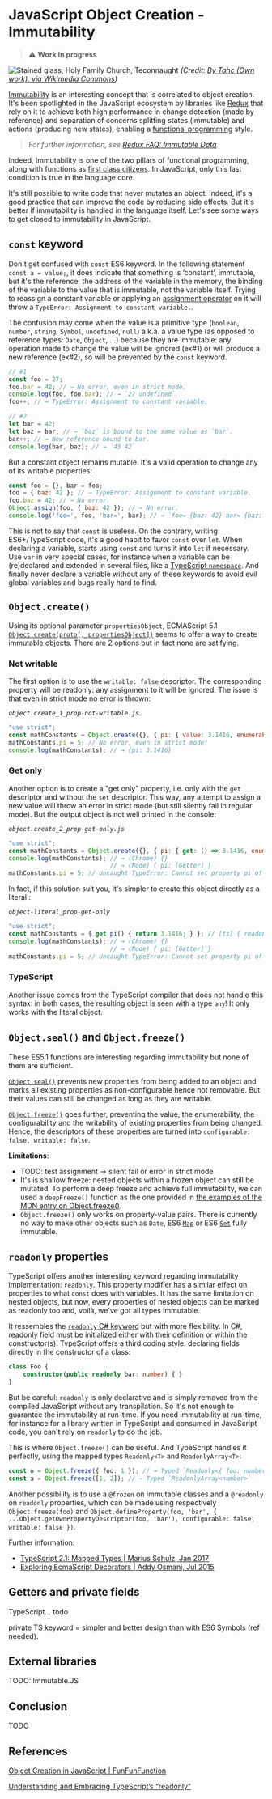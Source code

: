 # JavaScript Object Creation - Immutability

> ⚠️ **Work in progress**

![Stained glass, Holy Family Church, Teconnaught](../img/immutable.jpg)
_(Credit: [By Tahc (Own work), via Wikimedia Commons](https://commons.wikimedia.org/wiki/File:Stained_glass,_Holy_Family_Church,_Teconnaught,_September_2010_crop.jpg))_

<!--

TODO:
- https://vsavkin.com/immutability-vs-encapsulation-90549ab74487

-->

[Immutability](https://en.wikipedia.org/wiki/Immutable_object) is an interesting concept that is correlated to object creation. It's been spotlighted in the JavaScript ecosystem by libraries like [Redux](http://redux.js.org) that rely on it to achieve both high performance in change detection (made by reference) and separation of concerns splitting states (immutable) and actions (producing new states), enabling a [functional programming](https://en.wikipedia.org/wiki/Functional_programming) style.

> _For further information, see [Redux FAQ: Immutable Data](http://redux.js.org/docs/faq/ImmutableData.html)._

Indeed, Immutability is one of the two pillars of functional programming, along with functions as [first class citizens](https://en.wikipedia.org/wiki/First-class_citizen). In JavaScript, only this last condition is true in the language core. 

It's still possible to write code that never mutates an object. Indeed, it's a good practice that can improve the code by reducing side effects. But it's better if immutability is handled in the language itself. Let's see some ways to get closed to immutability in JavaScript.

## `const` keyword

Don't get confused with `const` ES6 keyword. In the following statement `const a = value;`, it does indicate that something is ‘constant’, immutable, but it's the reference, the address of the variable in the memory, the binding of the variable to the value that is immutable, not the variable itself. Trying to reassign a constant variable or applying an [assignment operator](https://tc39.github.io/ecma262/#sec-assignment-operators) on it will throw a `TypeError: Assignment to constant variable.`.

The confusion may come when the value is a primitive type (`boolean`, `number`, `string`, `Symbol`, `undefined`, `null`)  a.k.a. a value type (as opposed to reference types: `Date`, `Object`, ...) because they are immutable: any operation made to change the value will be ignored (ex#1) or will produce a new reference (ex#2), so will be prevented by the `const` keyword.

```js
// #1
const foo = 27;
foo.bar = 42; // → No error, even in strict mode.
console.log(foo, foo.bar); // → `27 undefined`
foo++; // → TypeError: Assignment to constant variable.

// #2
let bar = 42;
let baz = bar; // → `baz` is bound to the same value as `bar`.
bar++; // → New reference bound to bar.
console.log(bar, baz); // → `43 42`
```

But a constant object remains mutable. It's a valid operation to change any of its writable properties:

```js
const foo = {}, bar = foo;
foo = { baz: 42 }; // → TypeError: Assignment to constant variable.
foo.baz = 42; // → No error.
Object.assign(foo, { baz: 42 }); // → No error.
console.log('foo=', foo, 'bar=', bar); // → `foo= {baz: 42} bar= {baz: 42}`
```

This is not to say that `const` is useless. On the contrary, writing ES6+/TypeScript code, it's a good habit to favor `const` over `let`. When declaring a variable, starts using `const` and turns it into `let` if necessary. Use `var` in very special cases, for instance when a variable can be (re)declared and extended in several files, like a [TypeScript `namespace`](http://www.typescriptlang.org/play/#src=namespace%20Foo%20%7B%0D%0A%20%20%20%20export%20const%20bar%20%3D%205%3B%0D%0A%7D). And finally never declare a variable without any of these keywords to avoid evil global variables and bugs really hard to find.

## `Object.create()`

Using its optional parameter `propertiesObject`, ECMAScript 5.1 [`Object.create(proto[, propertiesObject])`](https://developer.mozilla.org/en-US/docs/Web/JavaScript/Reference/Global_Objects/Object/create) seems to offer a way to create immutable objects. There are 2 options but in fact none are satifying.

### Not writable

The first option is to use the `writable: false` descriptor. The corresponding property will be readonly: any assignment to it will be ignored. The issue is that even in strict mode no error is thrown:

_`object.create_1_prop-not-writable.js`_

```js
"use strict";
const mathConstants = Object.create({}, { pi: { value: 3.1416, enumerable: true, writable: false } }); // [ts] Type `any`!
mathConstants.pi = 5; // No error, even in strict mode!
console.log(mathConstants); // → {pi: 3.1416}
```

### Get only

Another option is to create a "get only" property, i.e. only with the `get` descriptor and without the `set` descriptor. This way, any attempt to assign a new value will throw an error in strict mode (but still silently fail in regular mode). But the output object is not well printed in the console:

_`object.create_2_prop-get-only.js`_

```js
"use strict";
const mathConstants = Object.create({}, { pi: { get: () => 3.1416, enumerable: true } }); // [ts] Type `any`!
console.log(mathConstants); // → (Chrome) {}
                            // → (Node) { pi: [Getter] }
mathConstants.pi = 5; // Uncaught TypeError: Cannot set property pi of #<Object> which has only a getter
```

In fact, if this solution suit you, it's simpler to create this object directly as a literal :

_`object-literal_prop-get-only`_

```js
"use strict";
const mathConstants = { get pi() { return 3.1416; } }; // [ts] { readonly pi: number; }
console.log(mathConstants); // → (Chrome) {}
                            // → (Node) { pi: [Getter] }
mathConstants.pi = 5; // Uncaught TypeError: Cannot set property pi of #<Object> which has only a getter
```

### TypeScript

Another issue comes from the TypeScript compiler that does not handle this syntax: in both cases, the resulting object is seen with a type `any`! It only works with the literal object.

## `Object.seal()` and `Object.freeze()`

These ES5.1 functions are interesting regarding immutability but none of them are sufficient.

[`Object.seal()`](https://developer.mozilla.org/en-US/docs/Web/JavaScript/Reference/Global_Objects/Object/seal) prevents new properties from being added to an object and marks all existing properties as non-configurable hence not removable. But their values can still be changed as long as they are writable.

[`Object.freeze()`](https://developer.mozilla.org/en-US/docs/Web/JavaScript/Reference/Global_Objects/Object/freeze) goes further, preventing the value, the enumerability, the configurability and the writability of existing properties from being changed. Hence, the descriptors of these properties are turned into `configurable: false, writable: false`.

**Limitations**:

- TODO: test assignment → silent fail or error in strict mode
- It's is shallow freeze: nested objects within a frozen object can still be mutated. To perform a deep freeze and achieve full immutability, we can used a `deepFreeze()` function as the one provided in [the examples of the MDN entry on Object.freeze()](https://developer.mozilla.org/en-US/docs/Web/JavaScript/Reference/Global_Objects/Object/freeze#Examples).
- `Object.freeze()` only works on property-value pairs. There is currently no way to make other objects such as `Date`, ES6 [`Map`](https://developer.mozilla.org/en-US/docs/Web/JavaScript/Reference/Global_Objects/Map) or ES6 [`Set`](https://developer.mozilla.org/en-US/docs/Web/JavaScript/Reference/Global_Objects/Set) fully immutable.

## `readonly` properties

TypeScript offers another interesting keyword regarding immutability implementation: `readonly`. This property modifier has a similar effect on properties to what `const` does with variables. It has the same limitation on nested objects, but now, every properties of nested objects can be marked as readonly too and, voilà, we've got all types immutable.

It ressembles the [`readonly` C# keyword](https://docs.microsoft.com/en-us/dotnet/csharp/language-reference/keywords/readonly) but with more flexibility. In C#, readonly field must be initialized either with their definition or within the constructor(s). TypeScript offers a third coding style: declaring fields directly in the constructor of a class:

```ts
class Foo {
    constructor(public readonly bar: number) { }
}
```

But be careful: `readonly` is only declarative and is simply removed from the compiled JavaScript without any transpilation. So it's not enough to guarantee the immutability at run-time. If you need immutability at run-time, for instance for a library written in TypeScript and consumed in JavaScript code, you can't rely on `readonly` to do the job.

This is where `Object.freeze()` can be useful. And TypeScript handles it perfectly, using the mapped types `Readonly<T>` and `ReadonlyArray<T>`:

```ts
const o = Object.freeze({ foo: 1 }); // → Typed `Readonly<{ foo: number }>`
const a = Object.freeze([1, 2]); // → Typed `ReadonlyArray<number>`
```

Another possibility is to use a `@frozen` on immutable classes and a `@readonly` on `readonly` properties, which can be made using respectively `Object.freeze(foo)` and `Object.defineProperty(foo, 'bar', { ...Object.getOwnPropertyDescriptor(foo, 'bar'), configurable: false, writable: false })`.

Further information:

- [TypeScript 2.1: Mapped Types | Marius Schulz, Jan 2017](https://blog.mariusschulz.com/2017/01/20/typescript-2-1-mapped-types)
- [Exploring EcmaScript Decorators | Addy Osmani, Jul 2015](https://medium.com/google-developers/exploring-es7-decorators-76ecb65fb841)

## Getters and private fields

TypeScript...
todo

private TS keyword = simpler and better design than with ES6 Symbols (ref needed).

## External libraries

TODO: Immutable.JS

## Conclusion

TODO

## References

[Object Creation in JavaScript | FunFunFunction](https://www.youtube.com/watch?v=GhbhD1HR5vk&index=1&list=PL0zVEGEvSaeHBZFy6Q8731rcwk0Gtuxub)

[Understanding and Embracing TypeScript’s “readonly”](https://spin.atomicobject.com/2017/08/14/typescript-readonly-intro/)
